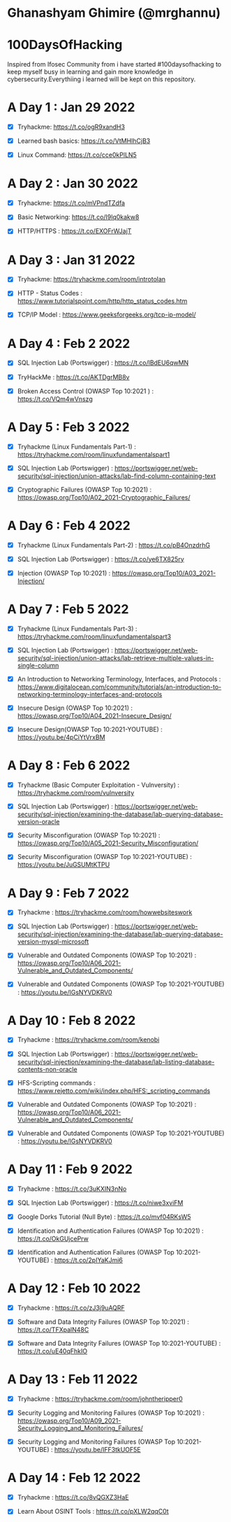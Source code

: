 # Ghanashyam Ghimire (@mrghannu)

# 100DaysOfHacking

Inspired from Ifosec Community from i have started #100daysofhacking to keep myself busy in learning and gain more knowledge in cybersecurity.Everythiing i learned will be kept on this repository.

# A Day 1 : Jan 29 2022

- [x] Tryhackme: https://t.co/ogR9xandH3

- [x] Learned bash basics: https://t.co/VtMHIhCjB3

- [x] Linux Command: https://t.co/cce0kPlLN5

# A Day 2 : Jan 30 2022

- [x] Tryhackme: https://t.co/mVPndTZdfa

- [x] Basic Networking: https://t.co/I9lq0kakw8

- [x] HTTP/HTTPS : https://t.co/EXOFrWJajT

# A Day 3 : Jan 31 2022

- [x] Tryhackme: https://tryhackme.com/room/introtolan

- [x] HTTP - Status Codes : https://www.tutorialspoint.com/http/http_status_codes.htm

- [x] TCP/IP Model : https://www.geeksforgeeks.org/tcp-ip-model/

# A Day 4 : Feb 2 2022

- [x] SQL Injection Lab (Portswigger) : https://t.co/lBdEU6qwMN

- [x] TryHackMe : https://t.co/AKTDgrMB8v

- [x] Broken Access Control (OWASP Top 10:2021 ) : https://t.co/VQm4wVnszg

# A Day 5 : Feb 3 2022

- [x] Tryhackme (Linux Fundamentals Part-1) : https://tryhackme.com/room/linuxfundamentalspart1

- [x] SQL Injection Lab (Portswigger) : https://portswigger.net/web-security/sql-injection/union-attacks/lab-find-column-containing-text

- [x] Cryptographic Failures (OWASP Top 10:2021) : https://owasp.org/Top10/A02_2021-Cryptographic_Failures/
 
# A Day 6 : Feb 4 2022 

- [x] Tryhackme (Linux Fundamentals Part-2) : https://t.co/pB4OnzdrhG

- [x] SQL Injection Lab (Portswigger) : https://t.co/ye6TX825ry

- [x] Injection (OWASP Top 10:2021) : https://owasp.org/Top10/A03_2021-Injection/

# A Day 7 : Feb 5 2022

- [x] Tryhackme (Linux Fundamentals Part-3) : https://tryhackme.com/room/linuxfundamentalspart3

- [x] SQL Injection Lab (Portswigger) : https://portswigger.net/web-security/sql-injection/union-attacks/lab-retrieve-multiple-values-in-single-column

- [x] An Introduction to Networking Terminology, Interfaces, and Protocols : https://www.digitalocean.com/community/tutorials/an-introduction-to-networking-terminology-interfaces-and-protocols

- [x] Insecure Design (OWASP Top 10:2021) : https://owasp.org/Top10/A04_2021-Insecure_Design/

- [x] Insecure Design(OWASP Top 10:2021-YOUTUBE) : https://youtu.be/4pCiYtVrxBM

# A Day 8 : Feb 6 2022

- [x] Tryhackme (Basic Computer Exploitation - Vulnversity) : https://tryhackme.com/room/vulnversity

- [x] SQL Injection Lab (Portswigger) : https://portswigger.net/web-security/sql-injection/examining-the-database/lab-querying-database-version-oracle

- [x] Security Misconfiguration (OWASP Top 10:2021) : https://owasp.org/Top10/A05_2021-Security_Misconfiguration/

- [x] Security Misconfiguration (OWASP Top 10:2021-YOUTUBE) : https://youtu.be/JuGSUMtKTPU

# A Day 9 : Feb 7 2022

- [x] Tryhackme : https://tryhackme.com/room/howwebsiteswork

- [x] SQL Injection Lab (Portswigger) : https://portswigger.net/web-security/sql-injection/examining-the-database/lab-querying-database-version-mysql-microsoft

- [x] Vulnerable and Outdated Components (OWASP Top 10:2021) : https://owasp.org/Top10/A06_2021-Vulnerable_and_Outdated_Components/

- [x] Vulnerable and Outdated Components (OWASP Top 10:2021-YOUTUBE) : https://youtu.be/IGsNYVDKRV0

# A Day 10 : Feb 8 2022

- [x] Tryhackme : https://tryhackme.com/room/kenobi

- [x] SQL Injection Lab (Portswigger) : https://portswigger.net/web-security/sql-injection/examining-the-database/lab-listing-database-contents-non-oracle

- [x] HFS-Scripting commands : https://www.rejetto.com/wiki/index.php/HFS:_scripting_commands

- [x] Vulnerable and Outdated Components (OWASP Top 10:2021) : https://owasp.org/Top10/A06_2021-Vulnerable_and_Outdated_Components/

- [x] Vulnerable and Outdated Components (OWASP Top 10:2021-YOUTUBE) : https://youtu.be/IGsNYVDKRV0

# A Day 11 : Feb 9 2022

- [x] Tryhackme : https://t.co/3uKXIN3nNo

- [x] SQL Injection Lab (Portswigger) : https://t.co/niwe3xviFM

- [x] Google Dorks Tutorial (Null Byte) : https://t.co/mvf04RKsW5

- [x] Identification and Authentication Failures (OWASP Top 10:2021) : https://t.co/OkGUjcePrw

- [x] Identification and Authentication Failures (OWASP Top 10:2021-YOUTUBE) : https://t.co/2pIYaKJmi6

# A Day 12 : Feb 10 2022

- [x] Tryhackme : https://t.co/zJ3j9uAQRF

- [x] Software and Data Integrity Failures (OWASP Top 10:2021) : https://t.co/TFXpalN48C

- [x] Software and Data Integrity Failures (OWASP Top 10:2021-YOUTUBE) : https://t.co/uE40qFhkIO

# A Day 13 : Feb 11 2022

- [x] Tryhackme : https://tryhackme.com/room/johntheripper0

- [x] Security Logging and Monitoring Failures (OWASP Top 10:2021) : https://owasp.org/Top10/A09_2021-Security_Logging_and_Monitoring_Failures/

- [x] Security Logging and Monitoring Failures (OWASP Top 10:2021-YOUTUBE) : https://youtu.be/IFF3tkUOF5E

# A Day 14 : Feb 12 2022

- [x] Tryhackme : https://t.co/8vQGXZ3HaE

- [x] Learn About OSINT Tools : https://t.co/pXLW2qqC0t










